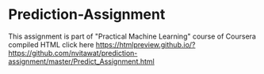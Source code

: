 # Prediction-Assignment
This assignment is part of "Practical Machine Learning" course of Coursera
compiled HTML click here
https://htmlpreview.github.io/?https://github.com/nvitawat/prediction-assignment/master/Predict_Assignment.html

